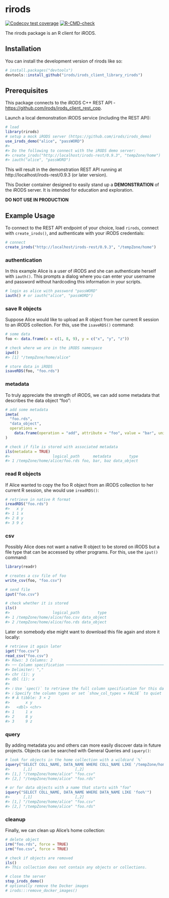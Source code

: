 
<!-- README.md is generated from README.Rmd. Please edit that file -->

# rirods

<!-- badges: start -->

[![Codecov test
coverage](https://codecov.io/gh/irods/irods_client_library_rirods/branch/main/graph/badge.svg)](https://app.codecov.io/gh/irods/irods_client_library_rirods?branch=main)
[![R-CMD-check](https://github.com/irods/irods_client_library_rirods/actions/workflows/R-CMD-check.yaml/badge.svg)](https://github.com/irods/irods_client_library_rirods/actions/workflows/R-CMD-check.yaml)
<!-- badges: end -->

The rirods package is an R client for iRODS.

## Installation

You can install the development version of rirods like so:

``` r
# install.packages("devtools")
devtools::install_github("irods/irods_client_library_rirods")
```

## Prerequisites

This package connects to the iRODS C++ REST API -
https://github.com/irods/irods_client_rest_cpp.

Launch a local demonstration iRODS service (including the REST API):

``` r
# load
library(rirods)
# setup a mock iRODS server (https://github.com/irods/irods_demo)
use_irods_demo("alice", "passWORD")
#> 
#> Do the following to connect with the iRODS demo server: 
#> create_irods("http://localhost/irods-rest/0.9.3", "tempZone/home") 
#> iauth("alice", "passWORD")
```

This will result in the demonstration REST API running at
http://localhost/irods-rest/0.9.3 (or later version).

This Docker container designed to easily stand up a **DEMONSTRATION** of
the iRODS server. It is intended for education and exploration.

**DO NOT USE IN PRODUCTION**

## Example Usage

To connect to the REST API endpoint of your choice, load `rirods`,
connect with `create_irods()`, and authenticate with your iRODS
credentials:

``` r
# connect
create_irods("http://localhost/irods-rest/0.9.3", "/tempZone/home")
```

### authentication

In this example Alice is a user of iRODS and she can authenticate
herself with `iauth()`. This prompts a dialog where you can enter your
username and password without hardcoding this information in your
scripts.

``` r
# login as alice with password "passWORD"
iauth() # or iauth("alice", "passWORD")
```

### save R objects

Suppose Alice would like to upload an R object from her current R
session to an iRODS collection. For this, use the `isaveRDS()` command:

``` r
# some data
foo <- data.frame(x = c(1, 8, 9), y = c("x", "y", "z"))

# check where we are in the iRODS namespace
ipwd()
#> [1] "/tempZone/home/alice"

# store data in iRODS
isaveRDS(foo, "foo.rds")
```

### metadata

To truly appreciate the strength of iRODS, we can add some metadata that
describes the data object “foo”:

``` r
# add some metadata
imeta(
  "foo.rds", 
  "data_object", 
  operations = 
    data.frame(operation = "add", attribute = "foo", value = "bar", units = "baz")
)

# check if file is stored with associated metadata
ils(metadata = TRUE)
#>                   logical_path      metadata        type
#> 1 /tempZone/home/alice/foo.rds foo, bar, baz data_object
```

### read R objects

If Alice wanted to copy the foo R object from an iRODS collection to her
current R session, she would use `ireadRDS()`:

``` r
# retrieve in native R format
ireadRDS("foo.rds")
#>   x y
#> 1 1 x
#> 2 8 y
#> 3 9 z
```

### csv

Possibly Alice does not want a native R object to be stored on iRODS but
a file type that can be accessed by other programs. For this, use the
`iput()` command:

``` r
library(readr)

# creates a csv file of foo
write_csv(foo, "foo.csv")

# send file
iput("foo.csv")

# check whether it is stored
ils()
#>                   logical_path        type
#> 1 /tempZone/home/alice/foo.csv data_object
#> 2 /tempZone/home/alice/foo.rds data_object
```

Later on somebody else might want to download this file again and store
it locally:

``` r
# retrieve it again later
iget("foo.csv")
read_csv("foo.csv")
#> Rows: 3 Columns: 2
#> ── Column specification ────────────────────────────────────────────────────────
#> Delimiter: ","
#> chr (1): y
#> dbl (1): x
#> 
#> ℹ Use `spec()` to retrieve the full column specification for this data.
#> ℹ Specify the column types or set `show_col_types = FALSE` to quiet this message.
#> # A tibble: 3 × 2
#>       x y    
#>   <dbl> <chr>
#> 1     1 x    
#> 2     8 y    
#> 3     9 z
```

### query

By adding metadata you and others can more easily discover data in
future projects. Objects can be searched with General Queries and
`iquery()`:

``` r
# look for objects in the home collection with a wildcard `%`
iquery("SELECT COLL_NAME, DATA_NAME WHERE COLL_NAME LIKE '/tempZone/home/%'")
#>      [,1]                   [,2]     
#> [1,] "/tempZone/home/alice" "foo.csv"
#> [2,] "/tempZone/home/alice" "foo.rds"
```

``` r
# or for data objects with a name that starts with "foo"
iquery("SELECT COLL_NAME, DATA_NAME WHERE DATA_NAME LIKE 'foo%'")
#>      [,1]                   [,2]     
#> [1,] "/tempZone/home/alice" "foo.csv"
#> [2,] "/tempZone/home/alice" "foo.rds"
```

### cleanup

Finally, we can clean up Alice’s home collection:

``` r
# delete object
irm("foo.rds", force = TRUE)
irm("foo.csv", force = TRUE)

# check if objects are removed
ils()
#> This collection does not contain any objects or collections.
```

``` r
# close the server
stop_irods_demo()
# optionally remove the Docker images
# irods:::remove_docker_images()
```
